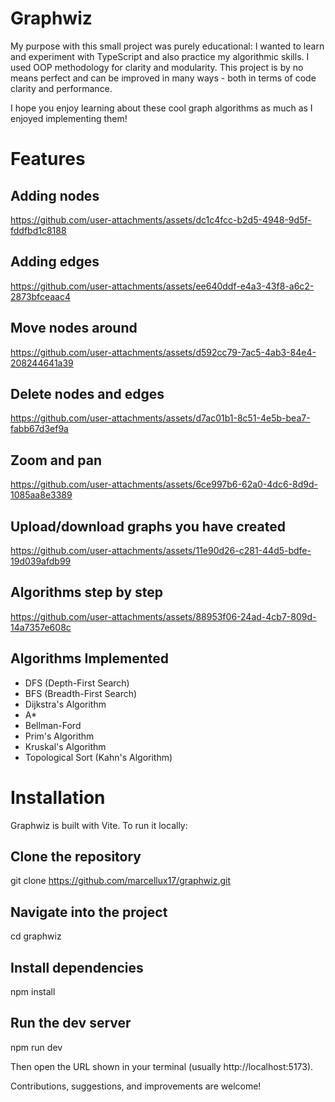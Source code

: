 # Graphwiz
My purpose with this small project was purely educational:
I wanted to learn and experiment with TypeScript and also practice my algorithmic skills. I used OOP methodology for clarity and modularity.
This project is by no means perfect and can be improved in many ways - both in terms of code clarity and performance.

I hope you enjoy learning about these cool graph algorithms as much as I enjoyed implementing them!

# Features
## Adding nodes
https://github.com/user-attachments/assets/dc1c4fcc-b2d5-4948-9d5f-fddfbd1c8188
## Adding edges
https://github.com/user-attachments/assets/ee640ddf-e4a3-43f8-a6c2-2873bfceaac4
## Move nodes around
https://github.com/user-attachments/assets/d592cc79-7ac5-4ab3-84e4-208244641a39
## Delete nodes and edges
https://github.com/user-attachments/assets/d7ac01b1-8c51-4e5b-bea7-fabb67d3ef9a
## Zoom and pan
https://github.com/user-attachments/assets/6ce997b6-62a0-4dc6-8d9d-1085aa8e3389
## Upload/download graphs you have created
https://github.com/user-attachments/assets/11e90d26-c281-44d5-bdfe-19d039afdb99
## Algorithms step by step
https://github.com/user-attachments/assets/88953f06-24ad-4cb7-809d-14a7357e608c

## Algorithms Implemented

- DFS (Depth-First Search)
- BFS (Breadth-First Search)
- Dijkstra's Algorithm
- A*
- Bellman-Ford
- Prim's Algorithm
- Kruskal's Algorithm
- Topological Sort (Kahn's Algorithm)

# Installation
Graphwiz is built with Vite. To run it locally:

## Clone the repository
git clone https://github.com/marcellux17/graphwiz.git

## Navigate into the project
cd graphwiz

## Install dependencies
npm install

## Run the dev server
npm run dev

Then open the URL shown in your terminal (usually http://localhost:5173).


Contributions, suggestions, and improvements are welcome!

